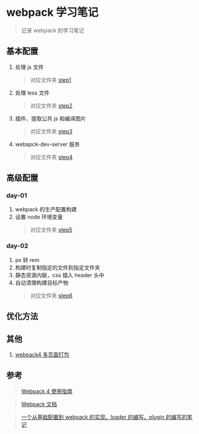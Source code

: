 # webpack 学习笔记

> 记录 webpack 的学习笔记

## 基本配置

1. 处理 js 文件
   > 对应文件夹 [step1](./step1)
2. 处理 less 文件
   > 对应文件夹 [step2](./step2)
3. 插件、提取公共 js 和编译图片
   > 对应文件夹 [step3](./step3)
4. webapck-dev-server 服务
   > 对应文件夹 [step4](./step4)

## 高级配置

### day-01

1. webpack 的生产配置构建
2. 设置 node 环境变量
   > 对应文件夹 [step5](./step5)

### day-02

1. px 转 rem
2. 构建时复制指定的文件到指定文件夹
3. 静态资源内联，css 插入 header 头中
4. 自动清理构建目标产物
   > 对应文件夹 [step6](./step6)

## 优化方法

## 其他

1. [webpack4 多页面打包](https://github.com/dirkhe1051931999/webpack-multi-page-template)

## 参考

> [Webpack 4 使用指南](https://juejin.im/post/5ad1ef5d518825556534f137#heading-21)

> [Webpack 文档](https://www.webpackjs.com/configuration/)

> [一个从基础配置到 webpack 的实现、loader 的编写、plugin 的编写的笔记](https://github.com/naihe138/webpack-notes)
